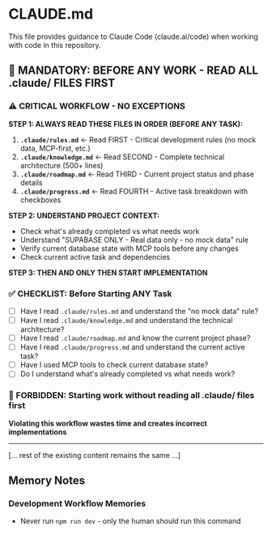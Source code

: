 # CLAUDE.md

This file provides guidance to Claude Code (claude.ai/code) when working with code in this repository.

## 🚨 **MANDATORY: BEFORE ANY WORK - READ ALL .claude/ FILES FIRST**

### **⚠️ CRITICAL WORKFLOW - NO EXCEPTIONS**

**STEP 1: ALWAYS READ THESE FILES IN ORDER (BEFORE ANY TASK):**
1. **`.claude/rules.md`** ← Read FIRST - Critical development rules (no mock data, MCP-first, etc.)
2. **`.claude/knowledge.md`** ← Read SECOND - Complete technical architecture (500+ lines)
3. **`.claude/roadmap.md`** ← Read THIRD - Current project status and phase details
4. **`.claude/progress.md`** ← Read FOURTH - Active task breakdown with checkboxes

**STEP 2: UNDERSTAND PROJECT CONTEXT:**
- Check what's already completed vs what needs work
- Understand "SUPABASE ONLY - Real data only - no mock data" rule
- Verify current database state with MCP tools before any changes
- Check current active task and dependencies

**STEP 3: THEN AND ONLY THEN START IMPLEMENTATION**

### **✅ CHECKLIST: Before Starting ANY Task**
- [ ] Have I read `.claude/rules.md` and understand the "no mock data" rule?
- [ ] Have I read `.claude/knowledge.md` and understand the technical architecture?
- [ ] Have I read `.claude/roadmap.md` and know the current project phase?
- [ ] Have I read `.claude/progress.md` and understand the current active task?
- [ ] Have I used MCP tools to check current database state?
- [ ] Do I understand what's already completed vs what needs work?

### **🚫 FORBIDDEN: Starting work without reading all .claude/ files first**
**Violating this workflow wastes time and creates incorrect implementations**

---

[... rest of the existing content remains the same ...]

## Memory Notes

### Development Workflow Memories
- Never run `npm run dev` - only the human should run this command